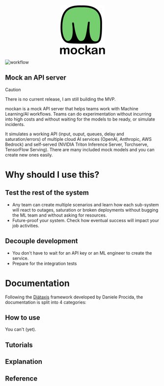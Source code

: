 <p align="center">
    <img src="./images/mockan.png" alt="mockan logo">
</p>

![workflow](https://github.com/joaquincabezas/mockan/actions/workflows/main.yml/badge.svg)

Mock an API server
---

> [!CAUTION]
> There is no current release, I am still building the MVP.

mockan is a mock API server that helps teams work with Machine Learning/AI workflows. Teams can do experimentation without incurring into high costs and without waiting for the models to be ready, or simulate incidents.

It simulates a working API (input, ouput, queues, delay and saturation/errors) of multiple cloud AI services (OpenAI, Anthropic, AWS Bedrock) and self-served (NVIDIA Triton Inference Server, Torchserve, TensorFlow Serving). There are many included mock models and you can create new ones easily.

# Why should I use this?

## Test the rest of the system

- Any team can create multiple scenarios and learn how each sub-system will react to outages, saturation or broken deployments without bugging the ML team and without asking for resources.
- Future-proof your system. Check how eventual success will impact your job activities.

## Decouple development

- You don't have to wait for an API key or an ML engineer to create the service.
- Prepare for the integration tests

# Documentation

Following the [Diátaxis](https://diataxis.fr/) framework developed by Daniele Procida, the documentation is split into 4 categories:

## How to use

You can't (yet).

## Tutorials

## Explanation

## Reference



